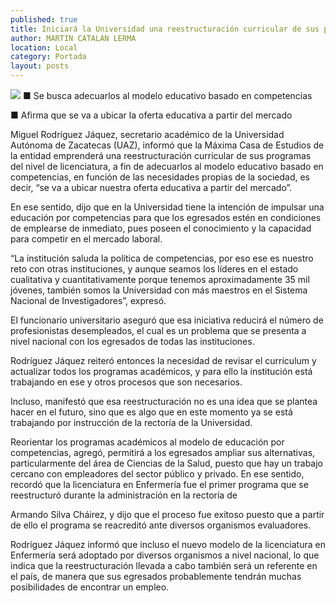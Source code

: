```yaml
---
published: true
title: Iniciará la Universidad una reestructuración curricular de sus programas de licenciatura
author: MARTIN CATALAN LERMA
location: Local
category: Portada
layout: posts
---
```


![](http://i.imgur.com/1r2bOorm.jpg)
■ Se busca adecuarlos al modelo educativo basado en competencias

■ Afirma que se va a ubicar la oferta educativa a partir del mercado

Miguel Rodríguez Jáquez, secretario académico de la Universidad Autónoma de Zacatecas (UAZ), informó que la Máxima Casa de Estudios de la entidad emprenderá una reestructuración curricular de sus programas del nivel de licenciatura, a fin de adecuarlos al modelo educativo basado en competencias, en función de las necesidades propias de la sociedad, es decir, “se va a ubicar nuestra oferta educativa a partir del mercado”.

En ese sentido, dijo que en la Universidad tiene la intención de  impulsar una educación por competencias para que los egresados estén en condiciones de emplearse de inmediato, pues poseen el conocimiento y la capacidad para competir en el mercado laboral.

“La institución saluda la política de competencias, por eso ese es nuestro reto con otras instituciones, y aunque seamos los líderes en el estado cualitativa y cuantitativamente porque tenemos aproximadamente 35 mil jóvenes, también somos la Universidad con más maestros en el Sistema Nacional de Investigadores”, expresó.

El funcionario universitario aseguró que esa iniciativa reducirá el número de profesionistas desempleados, el cual es un problema que se presenta a nivel nacional con los egresados de todas las instituciones.

Rodríguez Jáquez reiteró entonces la necesidad de revisar el currículum y actualizar todos los programas académicos, y para ello la institución está trabajando en ese y otros procesos que son necesarios.

Incluso, manifestó que esa reestructuración no es una idea que se plantea hacer en el futuro, sino que es algo que en este momento ya se está trabajando por instrucción de la rectoría de la Universidad.

Reorientar los programas académicos al modelo de educación por competencias, agregó, permitirá a los egresados ampliar sus alternativas, particularmente del área de Ciencias de la Salud, puesto que hay un trabajo cercano con empleadores del sector público y privado.
En ese sentido, recordó que la licenciatura en Enfermería fue el primer programa que se reestructuró durante la administración en la rectoría de

Armando Silva Cháirez, y  dijo que el proceso fue exitoso puesto que a partir de ello el programa se reacreditó ante diversos organismos evaluadores.

Rodríguez Jáquez informó que incluso el nuevo modelo de la licenciatura en Enfermería será adoptado por diversos organismos a nivel nacional, lo que indica que la reestructuración llevada a cabo también será un referente en el país, de manera que sus egresados probablemente tendrán muchas posibilidades de encontrar un empleo.
